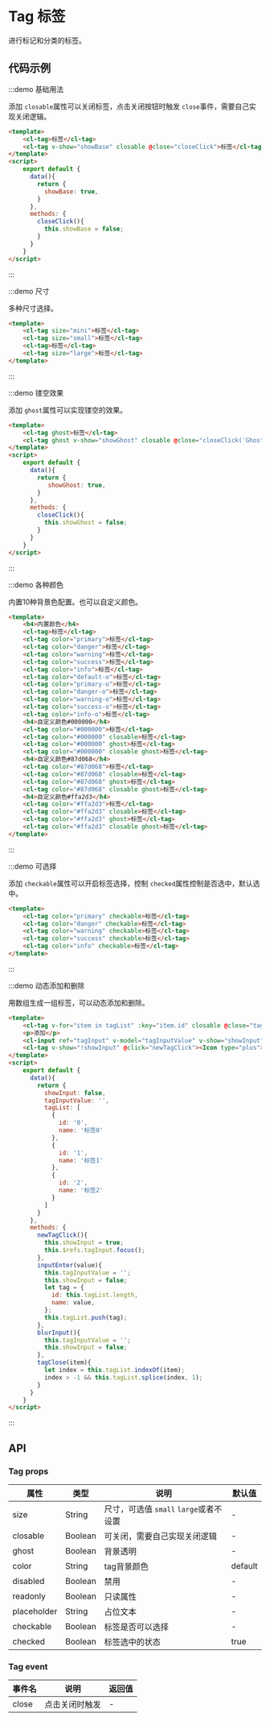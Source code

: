 # Tag 标签

进行标记和分类的标签。

## 代码示例


:::demo 基础用法

添加 `closable`属性可以关闭标签，点击关闭按钮时触发 `close`事件，需要自己实现关闭逻辑。

```html
<template>
    <cl-tag>标签</cl-tag>
    <cl-tag v-show="showBase" closable @close="closeClick">标签</cl-tag>
</template>
<script>
    export default {
      data(){
        return {
          showBase: true,
        }
      },
      methods: {
        closeClick(){
          this.showBase = false;
        }
      }
    }
</script>
```
:::


:::demo 尺寸

多种尺寸选择。

```html
<template>
    <cl-tag size="mini">标签</cl-tag>
    <cl-tag size="small">标签</cl-tag>
    <cl-tag>标签</cl-tag>
    <cl-tag size="large">标签</cl-tag>
</template>
```
:::


:::demo 镂空效果

添加 `ghost`属性可以实现镂空的效果。

```html
<template>
    <cl-tag ghost>标签</cl-tag>
    <cl-tag ghost v-show="showGhost" closable @close="closeClick('Ghost')">标签</cl-tag>
</template>
<script>
    export default {
      data(){
        return {
           showGhost: true,
        }
      },
      methods: {
        closeClick(){
          this.showGhost = false;
        }
      }
    }
</script>
```
:::


:::demo 各种颜色

内置10种背景色配置。也可以自定义颜色。

```html
<template>
    <h4>内置颜色</h4>
    <cl-tag>标签</cl-tag>
    <cl-tag color="primary">标签</cl-tag>
    <cl-tag color="danger">标签</cl-tag>
    <cl-tag color="warning">标签</cl-tag>
    <cl-tag color="success">标签</cl-tag>
    <cl-tag color="info">标签</cl-tag>
    <cl-tag color="default-o">标签</cl-tag>
    <cl-tag color="primary-o">标签</cl-tag>
    <cl-tag color="danger-o">标签</cl-tag>
    <cl-tag color="warning-o">标签</cl-tag>
    <cl-tag color="success-o">标签</cl-tag>
    <cl-tag color="info-o">标签</cl-tag>
    <h4>自定义颜色#000000</h4>
    <cl-tag color="#000000">标签</cl-tag>
    <cl-tag color="#000000" closable>标签</cl-tag>
    <cl-tag color="#000000" ghost>标签</cl-tag>
    <cl-tag color="#000000" closable ghost>标签</cl-tag>
    <h4>自定义颜色#87d068</h4>
    <cl-tag color="#87d068">标签</cl-tag>
    <cl-tag color="#87d068" closable>标签</cl-tag>
    <cl-tag color="#87d068" ghost>标签</cl-tag>
    <cl-tag color="#87d068" closable ghost>标签</cl-tag>
    <h4>自定义颜色#ffa2d3</h4>
    <cl-tag color="#ffa2d3">标签</cl-tag>
    <cl-tag color="#ffa2d3" closable>标签</cl-tag>
    <cl-tag color="#ffa2d3" ghost>标签</cl-tag>
    <cl-tag color="#ffa2d3" closable ghost>标签</cl-tag>
</template>
```
:::


:::demo 可选择

添加 `checkable`属性可以开启标签选择，控制 `checked`属性控制是否选中，默认选中。

```html
<template>
    <cl-tag color="primary" checkable>标签</cl-tag>
    <cl-tag color="danger" checkable>标签</cl-tag>
    <cl-tag color="warning" checkable>标签</cl-tag>
    <cl-tag color="success" checkable>标签</cl-tag>
    <cl-tag color="info" checkable>标签</cl-tag>
</template>
```
:::


:::demo 动态添加和删除

用数组生成一组标签，可以动态添加和删除。

```html
<template>
    <cl-tag v-for="item in tagList" :key="item.id" closable @close="tagClose(item)">{{item.name}}</cl-tag>
    <p>添加</p>
    <cl-input ref="tagInput" v-model="tagInputValue" v-show="showInput" size="mini" @enter="inputEnter" style="width: 78px;" @blur="blurInput"></cl-input>
    <cl-tag v-show="!showInput" @click="newTagClick"><Icon type="plus"></Icon> New Tag</cl-tag>
</template>
<script>
    export default {
      data(){
        return {
          showInput: false,
          tagInputValue: '',
          tagList: [
            {
              id: '0',
              name: '标签0'
            },
            {
              id: '1',
              name: '标签1'
            },
            {
              id: '2',
              name: '标签2'
            }
          ]
        }
      },
      methods: {
        newTagClick(){
          this.showInput = true;
          this.$refs.tagInput.focus();
        },
        inputEnter(value){
          this.tagInputValue = '';
          this.showInput = false;
          let tag = {
            id: this.tagList.length,
            name: value,
          };
          this.tagList.push(tag);
        },
        blurInput(){
          this.tagInputValue = '';
          this.showInput = false;
        },
        tagClose(item){
          let index = this.tagList.indexOf(item);
          index > -1 && this.tagList.splice(index, 1);
        }
      }
    }
</script>
```
:::



## API

### Tag props

| 属性 | 类型 | 说明 | 默认值 |
| ---- | ---- | ---- | ---- |
| size | String | 尺寸，可选值 `small` `large`或者不设置 | - |
| closable | Boolean | 可关闭，需要自己实现关闭逻辑 | - |
| ghost | Boolean | 背景透明 | - |
| color | String | tag背景颜色 | default |
| disabled | Boolean | 禁用 | - |
| readonly | Boolean | 只读属性 | - |
| placeholder | String | 占位文本 | - |
| checkable | Boolean | 标签是否可以选择 | - |
| checked | Boolean | 标签选中的状态 | true |



### Tag event

| 事件名 | 说明 | 返回值 |
| ---- | ---- | ---- |
| close | 点击关闭时触发 | - |
